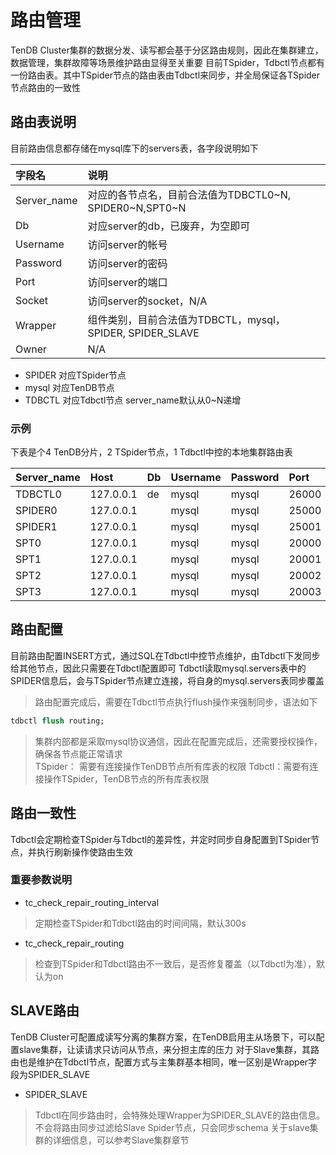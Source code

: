 # 路由管理
TenDB Cluster集群的数据分发、读写都会基于分区路由规则，因此在集群建立，数据管理，集群故障等场景维护路由显得至关重要
目前TSpider，Tdbctl节点都有一份路由表。其中TSpider节点的路由表由Tdbctl来同步，并全局保证各TSpider节点路由的一致性

## 路由表说明
目前路由信息都存储在mysql库下的servers表，各字段说明如下

| 字段名 |说明
| :--- | :----|
|Server_name|对应的各节点名，目前合法值为TDBCTL0~N, SPIDER0~N,SPT0~N|
|Db|对应server的db，已废弃，为空即可
|Username|访问server的帐号
|Password|访问server的密码
|Port|访问server的端口
|Socket|访问server的socket，N/A
|Wrapper|组件类别，目前合法值为TDBCTL，mysql，SPIDER, SPIDER_SLAVE
|Owner|N/A

- SPIDER
对应TSpider节点
- mysql
对应TenDB节点
- TDBCTL
对应Tdbctl节点
server_name默认从0~N递增

### 示例
下表是个4 TenDB分片，2 TSpider节点，1 Tdbctl中控的本地集群路由表

|Server_name|Host|Db|Username|Password|Port|Socket|Wrapper|
| :--- | :----|:--- | :----|:--- | :----|:--- | :---|
|TDBCTL0|127.0.0.1|de|mysql|mysql|26000||TDBCTL|
|SPIDER0|127.0.0.1||mysql|mysql|25000||SPIDER|
|SPIDER1|127.0.0.1||mysql|mysql|25001||SPIDER|
|SPT0|127.0.0.1||mysql|mysql|20000||mysql|
|SPT1|127.0.0.1||mysql|mysql|20001||mysql|
|SPT2|127.0.0.1||mysql|mysql|20002||mysql|
|SPT3|127.0.0.1||mysql|mysql|20003||mysql|


## 路由配置
目前路由配置INSERT方式，通过SQL在Tdbctl中控节点维护，由Tdbctl下发同步给其他节点，因此只需要在Tdbctl配置即可
Tdbctl读取mysql.servers表中的SPIDER信息后，会与TSpider节点建立连接，将自身的mysql.servers表同步覆盖
>路由配置完成后，需要在Tdbctl节点执行flush操作来强制同步，语法如下
```sql
tdbctl flush routing;
```

>集群内部都是采取mysql协议通信，因此在配置完成后，还需要授权操作，确保各节点能正常请求  
TSpider： 需要有连接操作TenDB节点所有库表的权限
Tdbctl：需要有连接操作TSpider，TenDB节点的所有库表权限

## 路由一致性
Tdbctl会定期检查TSpider与Tdbctl的差异性，并定时同步自身配置到TSpider节点，并执行刷新操作使路由生效
### 重要参数说明
- tc_check_repair_routing_interval
> 定期检查TSpider和Tdbctl路由的时间间隔，默认300s
- tc_check_repair_routing
> 检查到TSpider和Tdbctl路由不一致后，是否修复覆盖（以Tdbctl为准），默认为on


## SLAVE路由
TenDB Cluster可配置成读写分离的集群方案，在TenDB启用主从场景下，可以配置slave集群，让读请求只访问从节点，来分担主库的压力
对于Slave集群，其路由也是维护在Tdbctl节点，配置方式与主集群基本相同，唯一区别是Wrapper字段为SPIDER_SLAVE
- SPIDER_SLAVE
> Tdbctl在同步路由时，会特殊处理Wrapper为SPIDER_SLAVE的路由信息。
不会将路由同步过滤给Slave Spider节点，只会同步schema
关于slave集群的详细信息，可以参考Slave集群章节